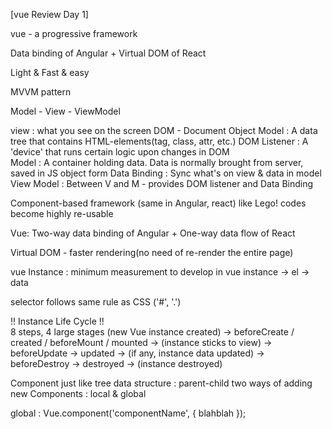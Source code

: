 [vue Review Day 1]

vue - a progressive framework

Data binding of Angular + Virtual DOM of React    

Light & Fast & easy 


MVVM pattern 

 Model - View - ViewModel


  view : what you see on the screen
  DOM - Document Object Model : A data tree that contains HTML-elements(tag, class, attr, etc.)
  DOM Listener : A 'device' that runs certain logic upon changes in DOM  
  Model : A container holding data. Data is normally brought from server, saved in JS object form
  Data Binding : Sync what's on view & data in model
  View Model : Between V and M - provides DOM listener and Data Binding



Component-based framework (same in Angular, react)
 like Lego!
 codes become highly re-usable  
 

Vue: Two-way data binding of Angular + One-way data flow of React

Virtual DOM - faster rendering(no need of re-render the entire page)



vue Instance : minimum measurement to develop in vue 
	instance -> el -> data

selector follows same rule as CSS ('#', '.')



!! Instance Life Cycle !!  
 8 steps, 4 large stages
	(new Vue instance created) 
	-> beforeCreate / created / beforeMount / mounted 
		-> (instance sticks to view)
	-> beforeUpdate -> updated 
		-> (if any, instance data updated) 
	-> beforeDestroy -> destroyed 
		-> (instance destroyed)

Component
	just like tree data structure : parent-child
	two ways of adding new Components : local & global
	
global :    Vue.component('componentName', {  blahblah  });



